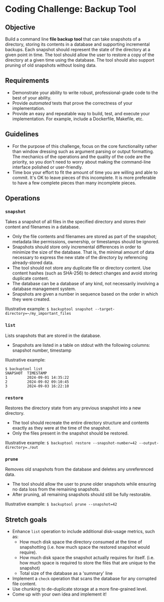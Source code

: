 # Coding Challenge: Backup Tool

## Objective

Build a command line **file backup tool** that can take snapshots of a directory, storing its contents in a database and
supporting incremental backups.
Each snapshot should represent the state of the directory at a given point in time.
The tool should allow the user to restore a copy of the directory at a given time using the database.
The tool should also support pruning of old snapshots without losing data.

## Requirements

- Demonstrate your ability to write robust, professional-grade code to the best of your ability.
- Provide *automated* tests that prove the correctness of your implementation.
- Provide an easy and repeatable way to build, test, and execute your implementation. For example, include a Dockerfile, Makefile, etc.

## Guidelines

- For the purpose of this challenge, focus on the core functionality rather than window dressing such as argument
  parsing or output formatting. The mechanics of the operations and the quality of the code are the priority, so you
  don't need to worry about making the command-line interface polished or user-friendly.
- Time box your effort to fit the amount of time you are willing and able to commit. It's OK to leave pieces of this
  incomplete. It is more preferable to have a few complete pieces than many incomplete pieces.

## Operations

### `snapshot`

Takes a snapshot of all files in the specified directory and stores their content and filenames in a database.

- Only the file contents and filenames are stored as part of the snapshot; metadata like permissions, ownership, or
  timestamps should be ignored.
- Snapshots should store only incremental differences in order to minimize the size of the database. That is, the
  minimal amount of data necessary to express the new state of the directory by referencing already-stored data.
- The tool should not store any duplicate file or directory content. Use content hashes (such as SHA-256) to detect
  changes and avoid storing duplicate content.
- The database can be a database of any kind, not necessarily involving a database management system.
- Snapshots are given a number in sequence based on the order in which they were created.

Illustrative example: `$ backuptool snapshot --target-directory=~/my_important_files`

### `list`

Lists snapshots that are stored in the database.

- Snapshots are listed in a table on stdout with the following columns: snapshot number, timestamp

Illustrative example:

```
$ backuptool list
SNAPSHOT  TIMESTAMP
1         2024-09-01 14:35:22
2         2024-09-02 09:10:45
3         2024-09-03 16:22:10
```

### `restore`

Restores the directory state from any previous snapshot into a new directory.

- The tool should recreate the entire directory structure and contents
  exactly as they were at the time of the snapshot.
- Only the files present in the snapshot should be restored.

Illustrative example: `$ backuptool restore --snapshot-number=42 --output-directory=./out`

### `prune`

Removes old snapshots from the database and deletes any unreferenced data.

- The tool should allow the user to prune older snapshots while ensuring no data loss from the remaining snapshots.
- After pruning, all remaining snapshots should still be fully restorable.

Illustrative example: `$ backuptool prune --snapshot=42`

## Stretch goals

- Enhance `list` operation to include additional disk-usage metrics, such as:
    - How much disk space the directory consumed at the time of snapshotting (i.e. how much space the restored snapshot would require).
    - How much disk space the snapshot actually requires for itself.  (i.e. how much space is required to store the files that are unique to the snapshot)
    - Total size of the database as a 'summary' line
- Implement a `check` operation that scans the database for any corrupted file content.
- Use chunking to de-duplicate storage at a more fine-grained level.
- Come up with your own idea and implement it!
